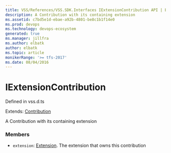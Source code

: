 ```yaml
---
title: VSS/References/VSS.SDK.Interfaces IExtensionContribution API | Extensions for Azure DevOps Services
description: A Contribution with its containing extension
ms.assetid: c7bd5e1d-ebae-a92b-4801-be8c1b1f14e0
ms.prod: devops
ms.technology: devops-ecosystem
generated: true
ms.manager: jillfra
ms.author: elbatk
author: elbatk
ms.topic: article
monikerRange: '>= tfs-2017'
ms.date: 08/04/2016
---
```


# IExtensionContribution

Defined in vss.d.ts

Extends: [Contribution](../../../VSS/References/SDK_Interfaces/Contribution.md)

A Contribution with its containing extension 

### Members

* `extension`: [Extension](../../../VSS/References/SDK_Interfaces/Extension.md). The extension that owns this contribution

